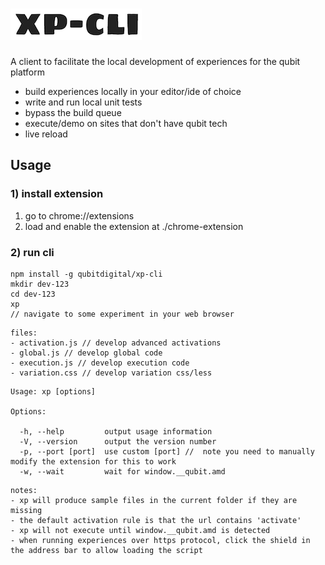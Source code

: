 # ![xp-logo](./logo.png)

A client to facilitate the local development of experiences for the qubit platform

- build experiences locally in your editor/ide of choice
- write and run local unit tests
- bypass the build queue
- execute/demo on sites that don't have qubit tech
- live reload


## Usage

### 1) install extension
1. go to chrome://extensions
2. load and enable the extension at ./chrome-extension

### 2) run cli
```
npm install -g qubitdigital/xp-cli
mkdir dev-123
cd dev-123
xp
// navigate to some experiment in your web browser
```

```
files:
- activation.js // develop advanced activations
- global.js // develop global code
- execution.js // develop execution code
- variation.css // develop variation css/less
```

```
Usage: xp [options]

Options:

  -h, --help         output usage information
  -V, --version      output the version number
  -p, --port [port]  use custom [port] //  note you need to manually modify the extension for this to work
  -w, --wait         wait for window.__qubit.amd
```

```
notes:
- xp will produce sample files in the current folder if they are missing
- the default activation rule is that the url contains 'activate'
- xp will not execute until window.__qubit.amd is detected
- when running experiences over https protocol, click the shield in the address bar to allow loading the script
```
